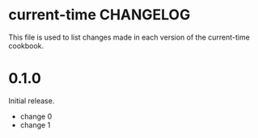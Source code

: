 # current-time CHANGELOG

This file is used to list changes made in each version of the current-time cookbook.

# 0.1.0

Initial release.

- change 0
- change 1

